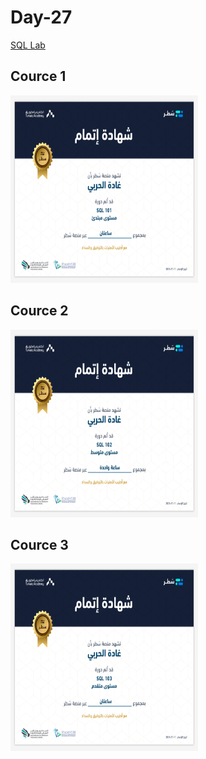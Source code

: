 # Day-27
[SQL Lab](https://satr.codes/)

## Cource 1
<img src="certificate ghada sql 1.png" width=300px; height=300px;>


## Cource 2
<img src="certificate ghada sql 2.png" width=300px; height=300px;>


## Cource 3
<img src="certificate ghada sql 3.png" width=300px; height=300px;>

